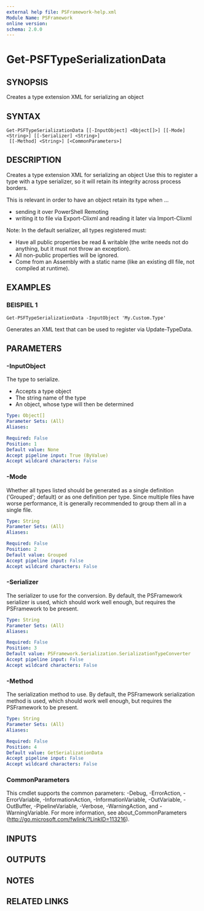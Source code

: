 ```yaml
---
external help file: PSFramework-help.xml
Module Name: PSFramework
online version:
schema: 2.0.0
---
```


# Get-PSFTypeSerializationData

## SYNOPSIS
Creates a type extension XML for serializing an object

## SYNTAX

```
Get-PSFTypeSerializationData [[-InputObject] <Object[]>] [[-Mode] <String>] [[-Serializer] <String>]
 [[-Method] <String>] [<CommonParameters>]
```

## DESCRIPTION
Creates a type extension XML for serializing an object
Use this to register a type with a type serializer, so it will retain its integrity across process borders.

This is relevant in order to have an object retain its type when ...
- sending it over PowerShell Remoting
- writing it to file via Export-Clixml and reading it later via Import-Clixml

Note:
In the default serializer, all types registered must:
- Have all public properties be read & writable (the write needs not do anything, but it must not throw an exception).
- All non-public properties will be ignored.
- Come from an Assembly with a static name (like an existing dll file, not compiled at runtime).

## EXAMPLES

### BEISPIEL 1
```
Get-PSFTypeSerializationData -InputObject 'My.Custom.Type'
```

Generates an XML text that can be used to register via Update-TypeData.

## PARAMETERS

### -InputObject
The type to serialize.
- Accepts a type object
- The string name of the type
- An object, whose type will then be determined

```yaml
Type: Object[]
Parameter Sets: (All)
Aliases:

Required: False
Position: 1
Default value: None
Accept pipeline input: True (ByValue)
Accept wildcard characters: False
```

### -Mode
Whether all types listed should be generated as a single definition ('Grouped'; default) or as one definition per type.
Since multiple files have worse performance, it is generally recommended to group them all in a single file.

```yaml
Type: String
Parameter Sets: (All)
Aliases:

Required: False
Position: 2
Default value: Grouped
Accept pipeline input: False
Accept wildcard characters: False
```

### -Serializer
The serializer to use for the conversion.
By default, the PSFramework serializer is used, which should work well enough, but requires the PSFramework to be present.

```yaml
Type: String
Parameter Sets: (All)
Aliases:

Required: False
Position: 3
Default value: PSFramework.Serialization.SerializationTypeConverter
Accept pipeline input: False
Accept wildcard characters: False
```

### -Method
The serialization method to use.
By default, the PSFramework serialization method is used, which should work well enough, but requires the PSFramework to be present.

```yaml
Type: String
Parameter Sets: (All)
Aliases:

Required: False
Position: 4
Default value: GetSerializationData
Accept pipeline input: False
Accept wildcard characters: False
```

### CommonParameters
This cmdlet supports the common parameters: -Debug, -ErrorAction, -ErrorVariable, -InformationAction, -InformationVariable, -OutVariable, -OutBuffer, -PipelineVariable, -Verbose, -WarningAction, and -WarningVariable.
For more information, see about_CommonParameters (http://go.microsoft.com/fwlink/?LinkID=113216).

## INPUTS

## OUTPUTS

## NOTES

## RELATED LINKS
